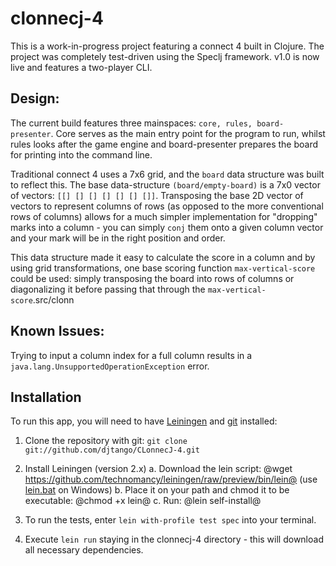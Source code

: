 # clonnecj-4

This is a work-in-progress project featuring a connect 4 built in Clojure. The project was completely test-driven using the Speclj framework.
v1.0 is now live and features a two-player CLI.

## Design:
The current build features three mainspaces: `core, rules, board-presenter`. Core serves as the main entry point for the program to run, whilst rules looks after the game engine and board-presenter prepares the board for printing into the command line.

Traditional connect 4 uses a 7x6 grid, and the `board` data structure was built to reflect this. The base data-structure `(board/empty-board)` is a 7x0 vector of vectors: `[[] [] [] [] [] [] []]`. Transposing the base 2D vector of vectors to represent columns of rows (as opposed to the more conventional rows of columns) allows for a much simpler implementation for "dropping" marks into a column - you can simply `conj` them onto a given column vector and your mark will be in the right position and order.

This data structure made it easy to calculate the score in a column and by using grid transformations, one base scoring function `max-vertical-score` could be used: simply transposing the board into rows of columns or diagonalizing it before passing that through the `max-vertical-score`.src/clonn 

## Known Issues:
Trying to input a column index for a full column results in a `java.lang.UnsupportedOperationException` error.

## Installation

To run this app, you will need to have <a href="https://github.com/technomancy/leiningen/">Leiningen</a> and <a href="http://git-scm.com/">git</a> installed:

1. Clone the repository with git: `git clone git://github.com/djtango/CLonnecJ-4.git`

2. Install Leiningen (version 2.x)
  a. Download the lein script: @wget https://github.com/technomancy/leiningen/raw/preview/bin/lein@
     (use <a href="https://github.com/technomancy/leiningen/raw/preview/bin/lein.bat">lein.bat</a> on Windows)
  b. Place it on your path and chmod it to be executable: @chmod +x lein@
  c. Run: @lein self-install@
3. To run the tests, enter `lein with-profile test spec` into your terminal.

4. Execute `lein run` staying in the clonnecj-4 directory - this will download all necessary dependencies.
